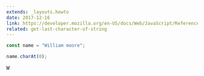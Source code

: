 ```yaml
---
extends: _layouts.howto
date: 2017-12-16
link: https://developer.mozilla.org/en-US/docs/Web/JavaScript/Reference/Global_Objects/String/charAt
related: get-last-character-of-string
---
```



```javascript
const name = "William moore";

name.charAt(0);
```

<pre class="output">W</pre>
